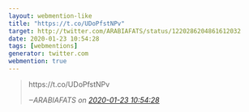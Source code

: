 ```yaml
---
layout: webmention-like
title: "https://t.co/UDoPfstNPv"
target: http://twitter.com/ARABIAFATS/status/1220286204861612032
date: 2020-01-23 10:54:28
tags: [webmentions]
generator: twitter.com
webmention: true
---
```


<blockquote class="external-citation">
  <p>
    https://t.co/UDoPfstNPv
  </p>
  <cite>‒<span class="p-author p-name">ARABIAFATS</span>
    on
    <a href="http://twitter.com/ARABIAFATS/status/1220286204861612032" rel="external nofollow" target="_blank">2020-01-23 10:54:28</a>
  </cite>
</blockquote>
